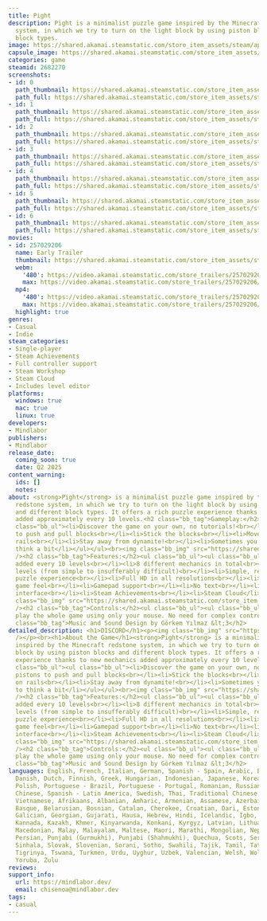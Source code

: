 ```yaml
---
title: Pight
description: Pight is a minimalist puzzle game inspired by the Minecraft redstone
  system, in which we try to turn on the light block by using piston blocks and different
  block types.
image: https://shared.akamai.steamstatic.com/store_item_assets/steam/apps/2682270/header.jpg?t=1730807596
capsule_image: https://shared.akamai.steamstatic.com/store_item_assets/steam/apps/2682270/225cdd2e02d2e1a262db932caabfd41eecd60d74/capsule_231x87.jpg?t=1730807596
categories: game
steamid: 2682270
screenshots:
- id: 0
  path_thumbnail: https://shared.akamai.steamstatic.com/store_item_assets/steam/apps/2682270/ss_3f1ab8959204486c328eea7860a068dfdae30478.600x338.jpg?t=1730807596
  path_full: https://shared.akamai.steamstatic.com/store_item_assets/steam/apps/2682270/ss_3f1ab8959204486c328eea7860a068dfdae30478.1920x1080.jpg?t=1730807596
- id: 1
  path_thumbnail: https://shared.akamai.steamstatic.com/store_item_assets/steam/apps/2682270/ss_af2ea7039e30e9f8a53409b4b5bd1937fe816a65.600x338.jpg?t=1730807596
  path_full: https://shared.akamai.steamstatic.com/store_item_assets/steam/apps/2682270/ss_af2ea7039e30e9f8a53409b4b5bd1937fe816a65.1920x1080.jpg?t=1730807596
- id: 2
  path_thumbnail: https://shared.akamai.steamstatic.com/store_item_assets/steam/apps/2682270/ss_afc68b5f0a285e6ade190ca23457f3e8fcc4f7d5.600x338.jpg?t=1730807596
  path_full: https://shared.akamai.steamstatic.com/store_item_assets/steam/apps/2682270/ss_afc68b5f0a285e6ade190ca23457f3e8fcc4f7d5.1920x1080.jpg?t=1730807596
- id: 3
  path_thumbnail: https://shared.akamai.steamstatic.com/store_item_assets/steam/apps/2682270/ss_6bc6566ebf16b43dc1865a96c86e0b9fb84c8746.600x338.jpg?t=1730807596
  path_full: https://shared.akamai.steamstatic.com/store_item_assets/steam/apps/2682270/ss_6bc6566ebf16b43dc1865a96c86e0b9fb84c8746.1920x1080.jpg?t=1730807596
- id: 4
  path_thumbnail: https://shared.akamai.steamstatic.com/store_item_assets/steam/apps/2682270/ss_27bf03d407678b3a90e4b6395bb70021ef8c053a.600x338.jpg?t=1730807596
  path_full: https://shared.akamai.steamstatic.com/store_item_assets/steam/apps/2682270/ss_27bf03d407678b3a90e4b6395bb70021ef8c053a.1920x1080.jpg?t=1730807596
- id: 5
  path_thumbnail: https://shared.akamai.steamstatic.com/store_item_assets/steam/apps/2682270/ss_aba032266d1e8964f53e53a07b9f99da772e434b.600x338.jpg?t=1730807596
  path_full: https://shared.akamai.steamstatic.com/store_item_assets/steam/apps/2682270/ss_aba032266d1e8964f53e53a07b9f99da772e434b.1920x1080.jpg?t=1730807596
- id: 6
  path_thumbnail: https://shared.akamai.steamstatic.com/store_item_assets/steam/apps/2682270/ss_1b08de53a58fdf241990ec59402bede21288f4fe.600x338.jpg?t=1730807596
  path_full: https://shared.akamai.steamstatic.com/store_item_assets/steam/apps/2682270/ss_1b08de53a58fdf241990ec59402bede21288f4fe.1920x1080.jpg?t=1730807596
movies:
- id: 257029206
  name: Early Trailer
  thumbnail: https://shared.akamai.steamstatic.com/store_item_assets/steam/apps/257029206/movie.293x165.jpg?t=1717769635
  webm:
    '480': https://video.akamai.steamstatic.com/store_trailers/257029206/movie480_vp9.webm?t=1717769635
    max: https://video.akamai.steamstatic.com/store_trailers/257029206/movie_max_vp9.webm?t=1717769635
  mp4:
    '480': https://video.akamai.steamstatic.com/store_trailers/257029206/movie480.mp4?t=1717769635
    max: https://video.akamai.steamstatic.com/store_trailers/257029206/movie_max.mp4?t=1717769635
  highlight: true
genres:
- Casual
- Indie
steam_categories:
- Single-player
- Steam Achievements
- Full controller support
- Steam Workshop
- Steam Cloud
- Includes level editor
platforms:
  windows: true
  mac: true
  linux: true
developers:
- Mindlabor
publishers:
- Mindlabor
release_date:
  coming_soon: true
  date: Q2 2025
content_warning:
  ids: []
  notes:
about: <strong>Pight</strong> is a minimalist puzzle game inspired by the Minecraft
  redstone system, in which we try to turn on the light block by using piston blocks
  and different block types. It offers a rich puzzle experience thanks to new mechanics
  added approximately every 10 levels.<h2 class="bb_tag">Gameplay:</h2><ul class="bb_ul"><ul
  class="bb_ul"><li>Discover the game on your own, no tutorials!<br></li><li>Use pistons
  to push and pull blocks<br></li><li>Stick the blocks<br></li><li>Move blocks on
  rails<br></li><li>Stay away from dynamite!<br></li><li>Sometimes you'll have to
  think a bit</li></ul></ul><br><img class="bb_img" src="https://shared.akamai.steamstatic.com/store_item_assets/steam/apps/2682270/extras/gameplay.gif?t=1730807596"
  /><h2 class="bb_tag">Features:</h2><ul class="bb_ul"><ul class="bb_ul"><li>New mechanics
  added every 10 levels<br></li><li>8 different mechanics in total<br></li><li>90
  levels (from simple to insufferably difficult)<br></li><li>Simple, relaxing, peaceful
  puzzle experience<br></li><li>Full HD in all resolutions<br></li><li>Smooth animations<br></li><li>Good
  game feel<br></li><li>Gamepad support<br></li><li>No text<br></li><li>Minimalist
  interface<br></li><li>Steam Achievements<br></li><li>Steam Cloud</li></ul></ul><br><img
  class="bb_img" src="https://shared.akamai.steamstatic.com/store_item_assets/steam/apps/2682270/extras/features.gif?t=1730807596"
  /><h2 class="bb_tag">Controls:</h2><ul class="bb_ul"><ul class="bb_ul"><li>You can
  play the whole game using only your mouse. No need for complex controls!</li></ul></ul><h2
  class="bb_tag">Music and Sound Design by Görkem Yılmaz &lt;3</h2>
detailed_description: <h1>DISCORD</h1><p><img class="bb_img" src="https://shared.akamai.steamstatic.com/store_item_assets/steam/apps/2682270/extras/discord.gif?t=1730807596"
  /></p><br><h1>About the Game</h1><strong>Pight</strong> is a minimalist puzzle game
  inspired by the Minecraft redstone system, in which we try to turn on the light
  block by using piston blocks and different block types. It offers a rich puzzle
  experience thanks to new mechanics added approximately every 10 levels.<h2 class="bb_tag">Gameplay:</h2><ul
  class="bb_ul"><ul class="bb_ul"><li>Discover the game on your own, no tutorials!<br></li><li>Use
  pistons to push and pull blocks<br></li><li>Stick the blocks<br></li><li>Move blocks
  on rails<br></li><li>Stay away from dynamite!<br></li><li>Sometimes you'll have
  to think a bit</li></ul></ul><br><img class="bb_img" src="https://shared.akamai.steamstatic.com/store_item_assets/steam/apps/2682270/extras/gameplay.gif?t=1730807596"
  /><h2 class="bb_tag">Features:</h2><ul class="bb_ul"><ul class="bb_ul"><li>New mechanics
  added every 10 levels<br></li><li>8 different mechanics in total<br></li><li>90
  levels (from simple to insufferably difficult)<br></li><li>Simple, relaxing, peaceful
  puzzle experience<br></li><li>Full HD in all resolutions<br></li><li>Smooth animations<br></li><li>Good
  game feel<br></li><li>Gamepad support<br></li><li>No text<br></li><li>Minimalist
  interface<br></li><li>Steam Achievements<br></li><li>Steam Cloud</li></ul></ul><br><img
  class="bb_img" src="https://shared.akamai.steamstatic.com/store_item_assets/steam/apps/2682270/extras/features.gif?t=1730807596"
  /><h2 class="bb_tag">Controls:</h2><ul class="bb_ul"><ul class="bb_ul"><li>You can
  play the whole game using only your mouse. No need for complex controls!</li></ul></ul><h2
  class="bb_tag">Music and Sound Design by Görkem Yılmaz &lt;3</h2>
languages: English, French, Italian, German, Spanish - Spain, Arabic, Bulgarian, Czech,
  Danish, Dutch, Finnish, Greek, Hungarian, Indonesian, Japanese, Korean, Norwegian,
  Polish, Portuguese - Brazil, Portuguese - Portugal, Romanian, Russian, Simplified
  Chinese, Spanish - Latin America, Swedish, Thai, Traditional Chinese, Turkish, Ukrainian,
  Vietnamese, Afrikaans, Albanian, Amharic, Armenian, Assamese, Azerbaijani, Bangla,
  Basque, Belarusian, Bosnian, Catalan, Cherokee, Croatian, Dari, Estonian, Filipino,
  Galician, Georgian, Gujarati, Hausa, Hebrew, Hindi, Icelandic, Igbo, Irish, K'iche',
  Kannada, Kazakh, Khmer, Kinyarwanda, Konkani, Kyrgyz, Latvian, Lithuanian, Luxembourgish,
  Macedonian, Malay, Malayalam, Maltese, Maori, Marathi, Mongolian, Nepali, Odia,
  Persian, Punjabi (Gurmukhi), Punjabi (Shahmukhi), Quechua, Scots, Serbian, Sindhi,
  Sinhala, Slovak, Slovenian, Sorani, Sotho, Swahili, Tajik, Tamil, Tatar, Telugu,
  Tigrinya, Tswana, Turkmen, Urdu, Uyghur, Uzbek, Valencian, Welsh, Wolof, Xhosa,
  Yoruba, Zulu
reviews:
support_info:
  url: https://mindlabor.dev/
  email: chisenoa@mindlabor.dev
tags:
- casual
---
```

